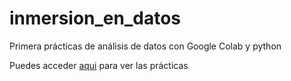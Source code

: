 # inmersion_en_datos
Primera prácticas de análisis de datos con Google Colab y python

Puedes acceder [aqui](https://github.com/Noriega402/inmersion_en_datos/blob/main/inmersion_en_datos_aula_1.ipynb) para ver las prácticas

